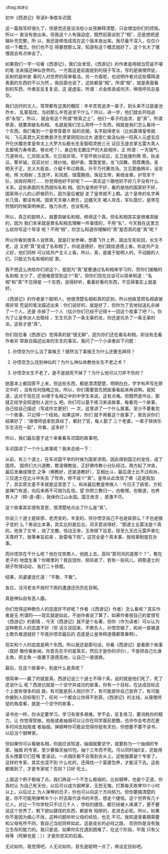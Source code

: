     
:dtag:`西游记`

初中《西游记》导读8-争胜车迟国

这一篇我写好很久了，但感觉还是没法给小女孩解释清楚，只会增加你们的烦恼，所以一
直没有放出来。但我这个人有强迫症，既然前面谈到了“相”，还是想把逻辑补充完整。所
以，我还是修改成现在这个版本放出来。我尽量不深入，仅仅介绍一下概念。你们也不见
得要想那么深，知道有这个概念就好了。这个长大了慢慢就会有点体会了。

如果我们一字一句看《西游记》，我们会发现，《西游记》的作者是用相当荒诞不堪的笔
法来描述神仙世界的。一方面这是前面提到的镜子写法，写的是唐僧师徒，反射的是听故
事的人对世界的简单看法。另一方面呢，也说明作者对这些儒释道表面的东西的不以为然
。我前面也说了，这些都是“相”。所谓“相”，就是表面看到的东西，作者反反复复说，这
是虚妄。所谓：点金炼汞成何济，唤雨呼风总是空。

我们古时的文人，常常都有这类的概叹：辛辛苦苦追求一辈子，到头来不过是废池乔木，
乱冢孤坟。当初那么辛苦追求干什么？所以，进一步，他们就会开始追求“永恒”，所以，
就会有这个所谓“修真之士”，他们一辈子的追求，是“真”。所谓修真，就要突破名和相。
名就是我们怎么称呼一个东西，相就是我们怎么看待一个东西。我们看到一个皇帝穿着华
丽的衣服，名字起得老长（比如嘉靖皇帝就叫：飞元真君九天宏教普济生灵掌阴阳功过大
道思仁紫汲仙翁一阳真人元虚玄应开化伏魔忠孝皇帝太上大罗大仙极长生圣智昭灵统三元
证应玉虚总掌五雷大真人玄都境万寿帝君。够长吧？），身边有无数庄严的大臣相伴，正
所谓：一天瑞气，万道祥光。仁风轻淡荡，化日丽非常。千官环佩分前后，五卫旌旗列两
旁。执金瓜，擎斧铖，双双对对；绛纱烛，御炉香，霭霭堂堂。龙飞凤舞，鹗荐鹰扬。圣
明天子正，忠义大臣良。介福千年过舜禹，升平万代赛尧汤。又见那曲柄伞，滚龙袍，辉
光相射；玉连环，彩凤扇，瑞霭飘扬。珠冠玉带，紫绶金章。护驾军千队，扶舆将两行……
你觉得他好不好呢？——其实这个跟他好不好几乎没有什么关系，这些表面的东西就叫名和
相。因为皇帝好不好，看的是他的国家好不好，国家用小儿的心肝做药引，因为皇后被捉
走了皇帝就不上朝。这个皇帝的名字再长几倍，都没有用。国家天天被人欺负，边疆天天
被人攻击，军队糜烂，皇帝在狩猎的时候英明神武，独力杀虎，也没有用。

所以，真正的聪明人，就要突破名和相，修得这个真。但名和相其实是很难突破的，因为
我们本来就是靠名和相去理解一件事情的，不用“名”，今天我在这里怎么给你写这个导读
呢？不用“相”，你怎么知道你理解的“真”是否真的是“真”呢？

所以你看到很多人说修真，就是打坐参禅，想着飞升上界，跳出生死轮回，长生不老，这
又把“真”变成了名和相了。你说道德好，他们就给道德上香。你说共产主义好，他们同样
可以给共产主义上香。所以，真，是属于聪明人的，不动脑的人们，只能沦为名和相的奴
隶。

我不想这么快给你们讲这个，是因为“真”是要通过名和相来学习的，而你们接触的名和相
太少了，还很难感受到这个“真”。但你们现在应该可以简单知道：“名相”和“真”不见得是
一个东西，说得好听，看着好看的东西，不见得事实上就是好。

《西游记》的作者是个聪明人，他很清楚名相和真的区别，所以他故意把名相直接用非常
荒诞的笔法描述出来：你们说好的，就是好了，但你为了去地狱送礼杀掉了一个人，还是
杀掉了一个人（估计你们已经不记得十一回这个故事了吧？）。你为了让皇帝派人去取经
，生生坑杀了一条无辜的龙，你还是坑杀了一条无辜的龙。这些才是“真”。

你们现在看《西游记》觉得真的是“很无聊”，因为你们还在看名和相，却没有去看作者非
常直白描述出来的生生的事实。我问了一个小读者如下问题：

1. 孙悟空为什么当了美猴王？既然当了美猴王为什么还要去拜师？

2. 孙悟空怎么找到神仙的？为什么神仙肯教他长生不老之术？

3. 孙悟空长生不老了，是不是就死不掉了？为什么他可以刀斧不伤的？

她基本上都回答不上来，但这些东西，都是清清楚楚，明明白白，字字有声写在原文中的
，没有任何隐晦之处。所以，你们需要首先把故事看起来再说啊。我知道，这对于现在还
纠缠于名相之中的中学生来说，这有点难。但既然是作业，那就正经学会知道别人说什么
吧。你们可以基于练习来读故事，每看完一个故事，自己给自己描述（写成作文更好）一
次，这里讲了一个什么故事。至少不要看完一个故事，只记得一个结局。如果这样，你们
就不用看这个故事了，我告诉你们结果好了：“唐僧师徒拿到真经了，都封了官，每人娶了
三个老婆，一辈子快快乐乐生活在一起"。你看，这多好？

所以，我们最后基于这个来看看车迟国的故事吧。

车迟国讲了一个什么故事呢？我来总结一下：

从前，有三个道士，在车迟国干旱的时候为国家求雨，因此得到国王的宠信，成了国师。
国师们大兴道教，欺凌佛教徒，正好佛传教小分队经过。两方起了冲突，最后发展成理念
之争（佛教好，还是道教好），互相比斗，最后道士比不过和尚，三位道士在比斗中失去
了性命，修不成个“真”。皇帝从此改信了佛（这是我加了，其实原文差不多就是这意思了
）。和尚最后教皇帝做人：今日灭了妖邪，方知是禅门有道，向后来再不可胡为乱信。望
你把三教归一，也敬僧，也敬道，也养育人才（释-道-儒），我保你江山永固。国王依言
，感激不尽。

这个故事其实很有意思，很清楚地点出了什么是“真”。

你说三个道士是妖邪，老虎变的，羊变的，但孙悟空自己不也是妖邪么？不也是猴子变的
么？再说比本事，其实比的是后台。邓天君说得好，“那道士五雷法是个真的。他发了文书
，烧了文檄，惊动玉帝，玉帝掷下旨意，径至九天应元雷声普化天尊府下。我等奉旨前来
，助雷电下雨”。这完全是个真本事，按规章制度在办事。

而孙悟空在干什么呢？他在仗势欺人，他跑上去，高叫“那司风的是那个？”，敢在老子的
地盘生事？你哪里的？我且饶你，把风收了，若有一些风儿，把那道士的胡子吹得动动，
各打二十铁棍。

结果，风婆婆连忙道：“不敢，不敢”。

各位，泾河老龙不按时下雨的遭遇还历历在目啊。

真是神仙自有恶人磨。

你们觉得这种欺负人的态度好不好呢？作者（《西游记》作者）怎么看呢？其实作者是无
所谓的——现实就是如此，不由作者说了算了。如果作者按自己的爱恨写《西游记》的剧情
，今天《西游记》就不是个名著，但你（作为读者）可以认为这种欺负人的态度不好（但
话又说回来，不欺负人，孙悟空输了，和尚一直被道士欺负难道就好？毕竟孙悟空最后的
态度是让皇帝释道儒都尊重啊）。

现实和个人的态度是两个东西。所以我还是那句话，你看《西游记》是看那个故事（就好
像你看新闻，你首先在乎的是真实，然后才是你的评价），不是把自己化身主角，把主角
一直置于道德高地，让自己一直很爽。

最后，在这个故事中，到底什么是真呢？

很简单——赢了的就是真。西游记说三个道士不得个真，说的就是他们死了，死了还说什么
呢？西游记就是一个坚守并成功的故事，你有一个目标，在达成目标这个上面有很多的歧
路，有可能是别人阻拦你了，有可能是你自己放弃了，有可能你被别人目标吸引了，任何
一个都会让你得不到真，《西游记》的主线，从唐僧师徒的角度看，就是一个坚守的故事
。

读书也一样，你决定要学习，学习有很多艰难。学不会，反复练习，要消耗你的精力，让
你觉得受挫。拍拖或者抽烟可以让你在同学面前更酷，也许你会考虑花更多时间去拍拖或
者抽烟。弹钢琴你可能会觉得你挺有天份，你想要不要不读书，以后当个钢琴家。

但如果你可以看破名相，你就应该知道，抽烟就要坚守，就要称为一个抽烟的专家。抽烟
的专家，至少要每天抽10包，抽个三年而不死。可以同时抽5支，还能用舌头搅着它们在嘴
里滚动，一点烟灰都不会落到舌头上。这勉强算是个专家了。这样的专家，其实也混不到
什么吃的，还得找一个富婆包养，才能活下去。这些都做到了，才是专家呢？否则？只好
吃土。

上面这个例子极端了点。我们再说一个不怎么极端的，比如钢琴，也是个正道，你真的认
为自己有天份，以后可以成为钢琴家，无怨无悔，打算每天练琴10个小时以上，以后过上
为人弹琴的日子，你也可以向这个方向努力。但你要搞清楚的是，你不可能用弹琴半个小
时去取代读书的辛苦，想走个捷径。这个世界有几十亿人，对比一下你学校只不过几千人
，学校的捷径，都已经被人填满了，更不要说这个世界了。剩下貌似捷径的东西，都是有
陷阱的，走进去必死。所以，如果你不是因为痴心不改，这种问题听听父母的经验，也无
不可。我知道青春期需要和父母有所不同，我自己当初同样如此，这是成长的必经之路，
否则你是没有独立生存的能力的。我只是说，如果你实在遇到困难了，在这个阶段，毕竟
只有父母等（阿舅也是；））才是你忠实的后盾。

无论如何，我觉得吧，人无论如何，首先是聪明一点了，再设定目标吧。
